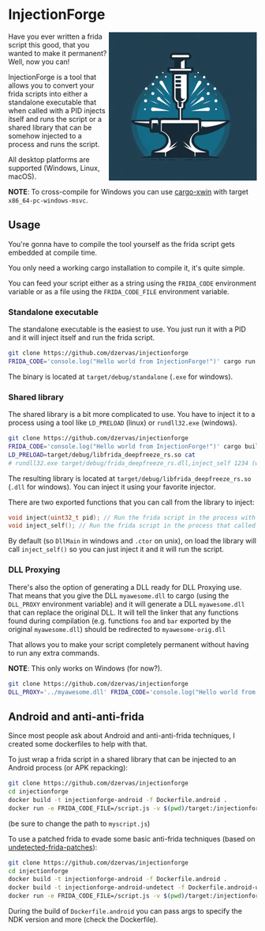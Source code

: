 # InjectionForge

<img align="right" height="300" src=".github/logo.png" alt="InjectionForge logo" />

Have you ever written a frida script this good, that you wanted to make it permanent?
Well, now you can!

InjectionForge is a tool that allows you to convert your frida scripts into
either a standalone executable that when called with a PID injects itself and runs
the script or a shared library that can be somehow injected to a process and runs
the script.

All desktop platforms are supported (Windows, Linux, macOS).

**NOTE**: To cross-compile for Windows you can use [cargo-xwin](https://github.com/rust-cross/cargo-xwin)
with target `x86_64-pc-windows-msvc`.

## Usage

You're gonna have to compile the tool yourself as the frida script gets embedded
at compile time.

You only need a working cargo installation to compile it, it's quite simple.

You can feed your script either as a string using the `FRIDA_CODE` environment
variable or as a file using the `FRIDA_CODE_FILE` environment variable.

### Standalone executable

The standalone executable is the easiest to use. You just run it with a PID and
it will inject itself and run the frida script.

```bash
git clone https://github.com/dzervas/injectionforge
FRIDA_CODE='console.log("Hello world from InjectionForge!")' cargo run --bin standalone -- 1234
```

The binary is located at `target/debug/standalone` (`.exe` for windows).

### Shared library

The shared library is a bit more complicated to use. You have to inject it to
a process using a tool like `LD_PRELOAD` (linux) or `rundll32.exe` (windows).

```bash
git clone https://github.com/dzervas/injectionforge
FRIDA_CODE='console.log("Hello world from InjectionForge!")' cargo build --lib
LD_PRELOAD=target/debug/libfrida_deepfreeze_rs.so cat
# rundll32.exe target/debug/frida_deepfreeze_rs.dll,inject_self 1234 (windows equivalent)
```

The resulting library is located at `target/debug/libfrida_deepfreeze_rs.so`
(`.dll` for windows). You can inject it using your favorite injector.

There are two exported functions that you can call from the library to inject:

```c
void inject(uint32_t pid); // Run the frida script in the process with the given pid
void inject_self(); // Run the frida script in the process that called the function
```

By default (so `DllMain` in windows and `.ctor` on unix), on load the library
will call `inject_self()` so you can just inject it and it will run the script.

### DLL Proxying

There's also the option of generating a DLL ready for DLL Proxying use.
That means that you give the DLL `myawesome.dll` to cargo
(using the `DLL_PROXY` environment variable) and it will generate a DLL
`myawesome.dll` that can replace the original DLL. It will tell the linker
that any functions found during compilation (e.g. functions `foo` and `bar`
exported by the original `myawesome.dll`) should be redirected to `myawesome-orig.dll`

That allows you to make your script completely permanent without having to
run any extra commands.

**NOTE**: This only works on Windows (for now?).

```bash
git clone https://github.com/dzervas/injectionforge
DLL_PROXY='../myawesome.dll' FRIDA_CODE='console.log("Hello world from InjectionForge!")' cargo xwin build --lib --target x86_64-pc-windows-msvc
```

## Android and anti-anti-frida

Since most people ask about Android and anti-anti-frida techniques,
I created some dockerfiles to help with that.

To just wrap a frida script in a shared library that can be injected to an Android
process (or APK repacking):

```bash
git clone https://github.com/dzervas/injectionforge
cd injectionforge
docker build -t injectionforge-android -f Dockerfile.android .
docker run -e FRIDA_CODE_FILE=/script.js -v $(pwd)/target:/injectionforge/target -v $(pwd)/myscript.js:/script.js injectionforge-android
```

(be sure to change the path to `myscript.js`)

To use a patched frida to evade some basic anti-frida techniques
(based on [undetected-frida-patches](https://github.com/ultrafunkamsterdam/undetected-frida-patches/)):

```bash
git clone https://github.com/dzervas/injectionforge
cd injectionforge
docker build -t injectionforge-android -f Dockerfile.android .
docker build -t injectionforge-android-undetect -f Dockerfile.android-undetect .
docker run -e FRIDA_CODE_FILE=/script.js -v $(pwd)/target:/injectionforge/target -v $(pwd)/myscript.js:/script.js injectionforge-android-undetect
```

During the build of `Dockerfile.android` you can pass args to specify the
NDK version and more (check the Dockerfile).
